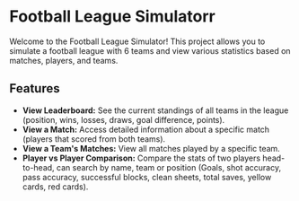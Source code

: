 # Football League Simulatorr

Welcome to the Football League Simulator! This project allows you to simulate a football league with 6 teams and view various statistics based on matches, players, and teams.

## Features

- **View Leaderboard:** See the current standings of all teams in the league (position, wins, losses, draws, goal difference, points).
- **View a Match:** Access detailed information about a specific match (players that scored from both teams).
- **View a Team's Matches:** View all matches played by a specific team.
- **Player vs Player Comparison:** Compare the stats of two players head-to-head, can search by name, team or position (Goals, shot accuracy, pass accuracy, successful blocks, clean sheets, total saves, yellow cards, red cards).
